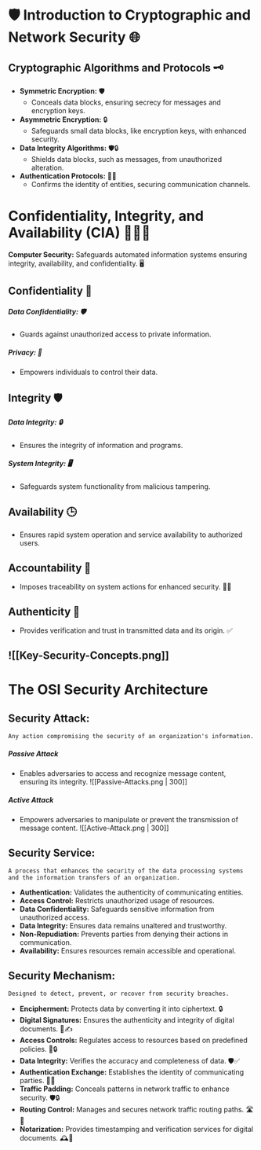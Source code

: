 # 🛡️ Introduction to Cryptographic and Network Security 🌐

## Cryptographic Algorithms and Protocols 🗝️

- **Symmetric Encryption:** 🛡️
  - Conceals data blocks, ensuring secrecy for messages and encryption keys.
- **Asymmetric Encryption:** 🔒
  - Safeguards small data blocks, like encryption keys, with enhanced security.
- **Data Integrity Algorithms:** 🛡️🔒
  - Shields data blocks, such as messages, from unauthorized alteration.
- **Authentication Protocols:** 🤝🔐
  - Confirms the identity of entities, securing communication channels.

# Confidentiality, Integrity, and Availability (CIA) 🕵️‍♂️🔐

**Computer Security:** Safeguards automated information systems ensuring integrity, availability, and confidentiality. 🖥️

## Confidentiality 🤫
##### Data Confidentiality: 🛡️
- Guards against unauthorized access to private information.
##### Privacy: 👤
- Empowers individuals to control their data.
## Integrity 🛡️
##### Data Integrity: 🔒
- Ensures the integrity of information and programs.
##### System Integrity: 🖥️
- Safeguards system functionality from malicious tampering.
## Availability 🕒
- Ensures rapid system operation and service availability to authorized users.
## Accountability 📝
- Imposes traceability on system actions for enhanced security. 🕵️‍♂️
## Authenticity 🔏
- Provides verification and trust in transmitted data and its origin. ✅
## ![[Key-Security-Concepts.png]]

# The OSI Security Architecture
## Security Attack: 
  `Any action compromising the security of an organization's information.`
##### Passive Attack
- Enables adversaries to access and recognize message content, ensuring its integrity.
![[Passive-Attacks.png | 300]]
##### Active Attack
- Empowers adversaries to manipulate or prevent the transmission of message content.
![[Active-Attack.png | 300]]

## Security Service:
  `A process that enhances the security of the data processing systems and the information transfers of an organization.`
- **Authentication:** Validates the authenticity of communicating entities.
- **Access Control:** Restricts unauthorized usage of resources.
- **Data Confidentiality:** Safeguards sensitive information from unauthorized access.
- **Data Integrity:** Ensures data remains unaltered and trustworthy.
- **Non-Repudiation:** Prevents parties from denying their actions in communication.
- **Availability:** Ensures resources remain accessible and operational.

## Security Mechanism:
  `Designed to detect, prevent, or recover from security breaches. `
- **Encipherment:** Protects data by converting it into ciphertext. 🔒
- **Digital Signatures:** Ensures the authenticity and integrity of digital documents. 📝✍️
- **Access Controls:** Regulates access to resources based on predefined policies. 🚪🔒
- **Data Integrity:** Verifies the accuracy and completeness of data. 🛡️✅
- **Authentication Exchange:** Establishes the identity of communicating parties. 🤝🔏
- **Traffic Padding:** Conceals patterns in network traffic to enhance security. 🛡️🔒
- **Routing Control:** Manages and secures network traffic routing paths. 🛣️🔐
- **Notarization:** Provides timestamping and verification services for digital documents. 🕰️📄

